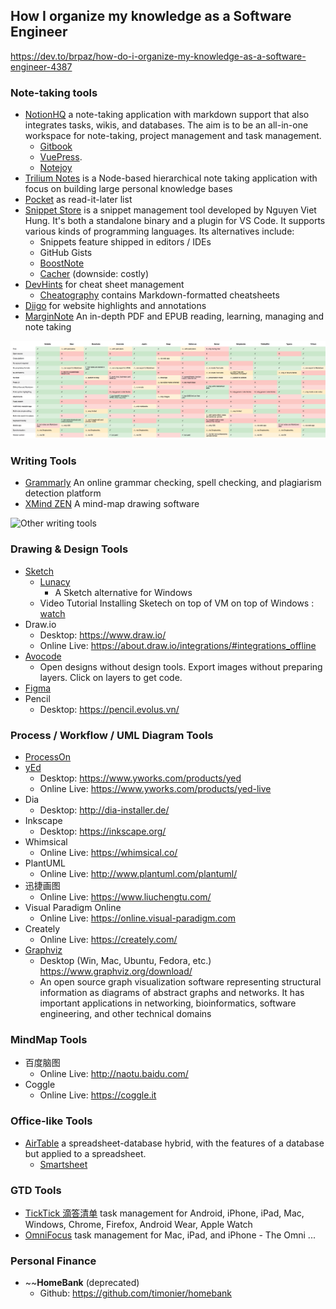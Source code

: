 ## How I organize my knowledge as a Software Engineer
https://dev.to/brpaz/how-do-i-organize-my-knowledge-as-a-software-engineer-4387 

### Note-taking tools
* [NotionHQ](https://www.notion.so/) a note-taking application with markdown support that also integrates tasks, wikis, and databases. The aim is to be an all-in-one workspace for note-taking, project management and task management. 
    * [Gitbook](https://www.gitbook.com/)
    * [VuePress](https://vuepress.vuejs.org/). 
    * [Notejoy](https://notejoy.com/)
* [Trilium Notes](https://github.com/zadam/trilium) is a Node-based hierarchical note taking application with focus on building large personal knowledge bases
* [Pocket](https://getpocket.com/) as read-it-later list
* [Snippet Store](https://github.com/ZeroX-DG/SnippetStore) is a snippet management tool developed by Nguyen Viet Hung. It's both a standalone binary and a plugin for VS Code. It supports various kinds of programming languages. Its alternatives include: 
    * Snippets feature shipped in editors / IDEs 
    * GitHub Gists
    * [BoostNote](https://boostnote.io/)
    * [Cacher](https://www.cacher.io/)    (downside: costly)
* [DevHints](https://devhints.io/) for cheat sheet management
    * [Cheatography](https://cheatography.com/) contains Markdown-formatted cheatsheets
* [Diigo](https://www.diigo.com/index) for website highlights and annotations
* [MarginNote](https://www.marginnote.com/) An in-depth PDF and EPUB reading, learning, managing and note taking

![Comparison Table of some note-taking tools](https://raw.githubusercontent.com/fabiospampinato/notable/master/resources/comparison/table.png)

### Writing Tools
* [Grammarly](https://www.grammarly.com/) An online grammar checking, spell checking, and plagiarism detection platform
* [XMind ZEN](https://www.xmind.net/zen/) A mind-map drawing software

![Other writing tools](writing_tools.jpg)

### Drawing & Design Tools 
* [Sketch](https://www.sketchapp.com/)
   * [Lunacy](https://icons8.com/lunacy) 
      - A Sketch alternative for Windows 
   - Video Tutorial Installing Sketech on top of VM on top of Windows : [watch](https://www.youtube.com/watch?v=YmqtE8jzDlQ)
* Draw.io
   * Desktop: https://www.draw.io/
   * Online Live: https://about.draw.io/integrations/#integrations_offline
* [Avocode](https://avocode.com/) 
    - Open designs without design tools. Export images without preparing layers. Click on layers to get code.
* [Figma](https://www.figma.com/)
* Pencil
   * Desktop: https://pencil.evolus.vn/  


   
### Process / Workflow / UML Diagram Tools
* [ProcessOn](https://www.processon.com/)
* [yEd](https://www.yworks.com/products/yed)
   * Desktop: https://www.yworks.com/products/yed
   * Online Live: https://www.yworks.com/products/yed-live
* Dia
   * Desktop: http://dia-installer.de/ 
* Inkscape   
   * Desktop: https://inkscape.org/
* Whimsical
   * Online Live: https://whimsical.co/   
* PlantUML
   * Online Live: http://www.plantuml.com/plantuml/
* 迅捷画图
   * Online Live: https://www.liuchengtu.com/
* Visual Paradigm Online
   * Online Live: https://online.visual-paradigm.com   
* Creately
   * Online Live: https://creately.com/
* [Graphviz](https://www.graphviz.org/)
   * Desktop (Win, Mac, Ubuntu, Fedora, etc.) https://www.graphviz.org/download/
   - An open source graph visualization software representing structural information as diagrams of abstract graphs and networks. It has important applications in networking, bioinformatics,  software engineering, and other technical domains
    
### MindMap Tools
* 百度脑图
   * Online Live: http://naotu.baidu.com/
* Coggle
   * Online Live: https://coggle.it
   
   
### Office-like Tools  
* [AirTable](https://airtable.com/) a spreadsheet-database hybrid, with the features of a database but applied to a spreadsheet.
   * [Smartsheet](https://www.smartsheet.com/) 

### GTD Tools  
* [TickTick 滴答清单](https://ticktick.com) task management for Android, iPhone, iPad,  Mac,  Windows,  Chrome, Firefox, Android Wear,  Apple Watch
* [OmniFocus](https://www.omnigroup.com/omnifocus/) task management for Mac, iPad, and iPhone - The Omni ...

### Personal Finance 
* ~~__HomeBank__ (deprecated)
   * Github: https://github.com/timonier/homebank
